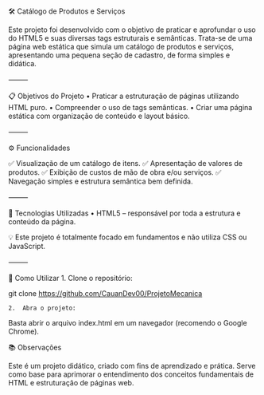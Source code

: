 🛠️ Catálogo de Produtos e Serviços

Este projeto foi desenvolvido com o objetivo de praticar e aprofundar o uso do HTML5 e suas diversas tags estruturais e semânticas.
Trata-se de uma página web estática que simula um catálogo de produtos e serviços, apresentando uma pequena seção de cadastro, de forma simples e didática.

⸻

📋 Objetivos do Projeto
	•	Praticar a estruturação de páginas utilizando HTML puro.
	•	Compreender o uso de tags semânticas.
	•	Criar uma página estática com organização de conteúdo e layout básico.

⸻

⚙️ Funcionalidades

✅ Visualização de um catálogo de itens.
✅ Apresentação de valores de produtos.
✅ Exibição de custos de mão de obra e/ou serviços.
✅ Navegação simples e estrutura semântica bem definida.

⸻

🧱 Tecnologias Utilizadas
	•	HTML5 – responsável por toda a estrutura e conteúdo da página.

💡 Este projeto é totalmente focado em fundamentos e não utiliza CSS ou JavaScript.

⸻

🚀 Como Utilizar
	1.	Clone o repositório:

git clone https://github.com/CauanDev00/ProjetoMecanica


	2.	Abra o projeto:
Basta abrir o arquivo index.html em um navegador (recomendo o Google Chrome).



📚 Observações

Este é um projeto didático, criado com fins de aprendizado e prática.
Serve como base para aprimorar o entendimento dos conceitos fundamentais de HTML e estruturação de páginas web.
